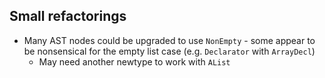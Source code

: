 ## Small refactorings
  * Many AST nodes could be upgraded to use `NonEmpty` - some appear to be
    nonsensical for the empty list case (e.g. `Declarator` with `ArrayDecl`)
    * May need another newtype to work with `AList`

